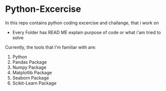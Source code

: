 # Python-Excercise
In this repo contains python coding excercise and challange, that i work on
* Every Folder has READ ME explain purpose of code or what i'am tried to solve
  
Currently, the tools that I'm familiar with are:
1. Python
2. Pandas Package
3. Numpy Package
4. Matplotlib Package
5. Seaborn Package
6. Scikit-Learn Package
